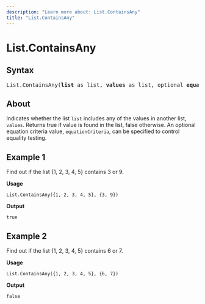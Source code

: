 ```yaml
---
description: "Learn more about: List.ContainsAny"
title: "List.ContainsAny"
---
```

# List.ContainsAny

## Syntax

<pre>
List.ContainsAny(<b>list</b> as list, <b>values</b> as list, optional <b>equationCriteria</b> as any) as logical
</pre>

## About

Indicates whether the list `list` includes any of the values in another list, `values`. Returns true if value is found in the list, false otherwise. An optional equation criteria value, `equationCriteria`, can be specified to control equality testing.

## Example 1

Find out if the list {1, 2, 3, 4, 5} contains 3 or 9.

**Usage**

```powerquery-m
List.ContainsAny({1, 2, 3, 4, 5}, {3, 9})
```

**Output**

`true`

## Example 2

Find out if the list {1, 2, 3, 4, 5} contains 6 or 7.

**Usage**

```powerquery-m
List.ContainsAny({1, 2, 3, 4, 5}, {6, 7})
```

**Output**

`false`
